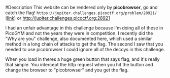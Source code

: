 #Description
	This website can be rendered only by **picobrowser**, go and catch the flag! `https://jupiter.challenges.picoctf.org/problem/28921/` ([link](https://jupiter.challenges.picoctf.org/problem/28921/)) or http://jupiter.challenges.picoctf.org:28921

I had an unfair advantage in this challenge because I'm doing all of these in PicoGYM and not the years they were in competition. I recently did the "Why are you" challenge, also documented here, which used a similar method in a long chain of attacks to get the flag. The second I saw that you needed to use picobrowser I could ignore all of the decoys in this challenge.

When you load in theres a huge green button that says flag, and it's really that simple. You intercept the http request when you hit the button and change the browser to "picobrowser" and you get the flag. 